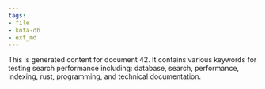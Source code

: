 ```yaml
---
tags:
- file
- kota-db
- ext_md
---
```

This is generated content for document 42. It contains various keywords for testing search performance including: database, search, performance, indexing, rust, programming, and technical documentation.